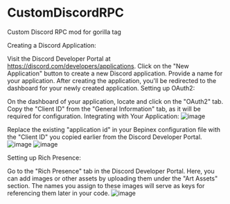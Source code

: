 # CustomDiscordRPC
Custom Discord RPC mod for gorilla tag

Creating a Discord Application:

Visit the Discord Developer Portal at https://discord.com/developers/applications.
Click on the "New Application" button to create a new Discord application.
Provide a name for your application.
After creating the application, you'll be redirected to the dashboard for your newly created application.
Setting up OAuth2:

On the dashboard of your application, locate and click on the "OAuth2" tab.
Copy the "Client ID" from the "General Information" tab, as it will be required for configuration.
Integrating with Your Application:
![image](https://github.com/TideFloor/CustomDiscordRPC/assets/166468432/bdbe5923-ff91-4af8-92de-bd374c0f4db2)

Replace the existing "application id" in your Bepinex configuration file with the "Client ID" you copied earlier from the Discord Developer Portal.
![image](https://github.com/TideFloor/CustomDiscordRPC/assets/166468432/e0c460c5-6718-4f2e-8099-b0a096869200)
![image](https://github.com/TideFloor/CustomDiscordRPC/assets/166468432/15d6cbcc-ddbf-4cff-ba7c-08a547e4d269)

Setting up Rich Presence:

Go to the "Rich Presence" tab in the Discord Developer Portal.
Here, you can add images or other assets by uploading them under the "Art Assets" section.
The names you assign to these images will serve as keys for referencing them later in your code.
![image](https://github.com/TideFloor/CustomDiscordRPC/assets/166468432/68bb1764-6a77-4f30-b37f-cb6fd2d7e1f7)
